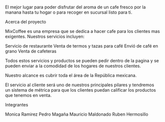 El mejor lugar para poder disfrutar del aroma de un cafe fresco por la manana hasta tu hogar o para recoger en sucursal listo para ti.

Acerca del proyecto

MixCoffee es una empresa que se dedica a hacer cafe para los clientes mas exigentes. Nuestros servicios incluyen:

Servicio de restaurante
Venta de termos y tazas para café
Envió de café en grano
Venta de cafeteras

Todos estos servicios y productos se pueden pedir dentro de la pagina y se pueden enviar a la comodidad de los hogares de nuestros clientes.

Nuestro alcance es cubrir toda el área de la República mexicana.

El servicio al cliente será uno de nuestros principales pilares y tendremos un sistema de métrica para que los clientes puedan calificar los productos que tenemos en venta.

Integrantes

Monica Ramirez
Pedro Magaña
Mauricio Maldonado
Ruben Hermosillo
